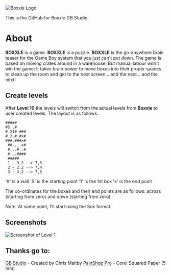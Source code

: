 ![Boxxle Logo](https://i.postimg.cc/cCp150SX/Boxxle-Banner.png)

This is the GitHub for Boxxle GB Studio.

# About

**BOXXLE** is a game.
**BOXXLE** is a puzzle.
**BOXXLE** is the go-anywhere brain teaser for the Game Boy system that you just can't put down.
The game is based on moving crates around in a warehouse.
But manual labour won't win the game: it takes brain power to move boxes into their proper spaces to clean up the room and get to the next screen... and the next... and the next!

## Create levels

After **Level 10** the levels will switch from the actual levels from **Boxxle** to user created levels.
The layout is as follows:

    #####
    #S..#
    #.21# ###
    #.3.# #x#
    ###.###x#
     ##....x#
     #...#..#
     #...####
     #####
     1 - 3,2 --> 7,3
     2 - 2,2 --> 7,4
     3 - 3,2 --> 7,5
'#' is a wall
'S' is the starting point
'1' is the 1st box
'x' is the end point

The co-ordinates for the boxes and their end points are as follows:
across (starting from zero) and down (starting from zero).

Note: At some point, I'll start using the Sok format.

  

## Screenshots

![Screenshot of Level 1](https://i.postimg.cc/DZC8690M/Boxxle-SS.png)

## Thanks go to:

[GB Studio](https://github.com/chrismaltby/gb-studio) - Created by Chris Maltby
[PainShop Pro](http://paintshoppro.com/) - Corel
Squared Paper (5 mm)

